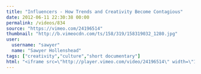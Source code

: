 ```yaml
---
title: "Influencers - How Trends and Creativity Become Contagious"
date: 2012-06-11 22:30:38 00:00
permalink: /videos/834
source: "https://vimeo.com/24196514"
thumbnail: "http://b.vimeocdn.com/ts/158/319/158319032_1280.jpg"
user:
  username: "sawyer"
  name: "Sawyer Hollenshead"
tags: ["creativity","culture","short documentary"]
html: "<iframe src=\"http://player.vimeo.com/video/24196514\" width=\"1280\" height=\"720\" frameborder=\"0\" webkitAllowFullScreen mozallowfullscreen allowFullScreen></iframe>"
---
```


